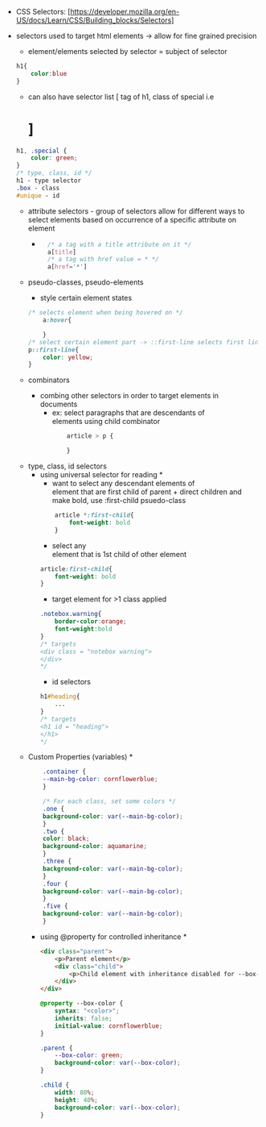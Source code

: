 - CSS Selectors: [https://developer.mozilla.org/en-US/docs/Learn/CSS/Building_blocks/Selectors]
* selectors used to target html elements -> allow for fine grained precision
    * element/elements selected by selector = subject of selector
    ```css
    h1{
        color:blue
    }
    ```

    * can also have selector list [ tag of h1, class of special i.e <h1 class='special'>]
    ```css
    h1, .special {
        color: green;
    }
    /* type, class, id */
    h1 - type selector
    .box - class
    #unique - id
    ```

    * attribute selectors - group of selectors allow for different ways to select elements based on occurrence of a specific attribute on element
        - ```css
            /* a tag with a title attribute on it */
            a[title]
            /* a tag with href value = * */
            a[href='*']
          ```

    * pseudo-classes, pseudo-elements
        - style certain element states
        ```css
        /* selects element when being hovered on */
            a:hover{

            }
        /* select certain element part -> ::first-line selects first line of text in element */
        p::first-line{
            color: yellow;
        }
        ```
    * combinators
        - combing other selectors in order to target elements in documents
            * ex: select paragraphs that are descendants of <article> elements using child combinator
                ```css
                    article > p {

                    }
                ```
    - type, class, id selectors
        - using universal selector for reading
            *
            - want to select any descendant elements of <article> element that are first child of parent + direct children and make bold, use :first-child psuedo-class
            ```css
                article *:first-child{
                    font-weight: bold
                }
            ```
            - select any <article> element that is 1st child of other element
            ```css
            article:first-child{
                font-weight: bold
            }
            ```
            - target element for >1 class applied
            ```css
            .notebox.warning{
                border-color:orange;
                font-weight:bold
            }
            /* targets
            <div class = "notebox warning">
            </div>
            */
            ```
            - id selectors
            ```css
            h1#heading{
                ...
            }
            /* targets
            <h1 id = "heading">
            </h1>
            */
            ```
    - Custom Properties (variables)
        *
        ```css
            .container {
            --main-bg-color: cornflowerblue;
            }

            /* For each class, set some colors */
            .one {
            background-color: var(--main-bg-color);
            }
            .two {
            color: black;
            background-color: aquamarine;
            }
            .three {
            background-color: var(--main-bg-color);
            }
            .four {
            background-color: var(--main-bg-color);
            }
            .five {
            background-color: var(--main-bg-color);
            }
        ```
        - using @property for controlled inheritance
            *
            ```html
            <div class="parent">
                <p>Parent element</p>
                <div class="child">
                    <p>Child element with inheritance disabled for --box-color.</p>
                </div>
            </div>
            ```
            ```css
            @property --box-color {
                syntax: "<color>";
                inherits: false;
                initial-value: cornflowerblue;
            }

            .parent {
                --box-color: green;
                background-color: var(--box-color);
            }

            .child {
                width: 80%;
                height: 40%;
                background-color: var(--box-color);
            }
            ```
